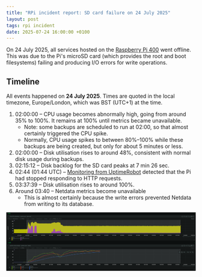```yaml
---
title: "RPi incident report: SD card failure on 24 July 2025"
layout: post
tags: rpi incident
date: 2025-07-24 16:00:00 +0100
---
```


On 24 July 2025, all services hosted on the [Raspberry Pi 400](../infradocs/rpi) went offline. This was due to the Pi's microSD card (which provides the root and boot filesystems) failing and producing I/O errors for write operations.

## Timeline

All events happened on **24 July 2025**. Times are quoted in the local timezone, Europe/London, which was BST (UTC+1) at the time.

1. 02:00:00 – CPU usage becomes abnormally high, going from around 35% to 100%. It remains at 100% until metrics became unavailable.
   - Note: some backups are scheduled to run at 02:00, so that almost certainly triggered the CPU spike.
   - Normally, CPU usage spikes to between 80%–100% while these backups are being created, but only for about 5 minutes or less.
2. 02:00:00 – Disk utilisation rises to around 48%, consistent with normal disk usage during backups.
3. 02:15:12 – Disk backlog for the SD card peaks at 7 min 26 sec.
4. 02:44 (01:44 UTC) – [Monitoring from UptimeRobot](https://stats.uptimerobot.com/Pr5KEg7eN9/796661538) detected that the Pi had stopped responding to HTTP requests.
   <!-- 5. 03:36:07 – Disk backlog rises from around 2.5 seconds to around 5 seconds. -->
5. 03:37:39 – Disk utilisation rises to around 100%.
6. Around 03:40 – Netdata metrics become unavailable
   - This is almost certainly because the write errors prevented Netdata from writing to its database.

![CPU usage and load during the incident](/assets/2025-07-24-cpu-load.png)